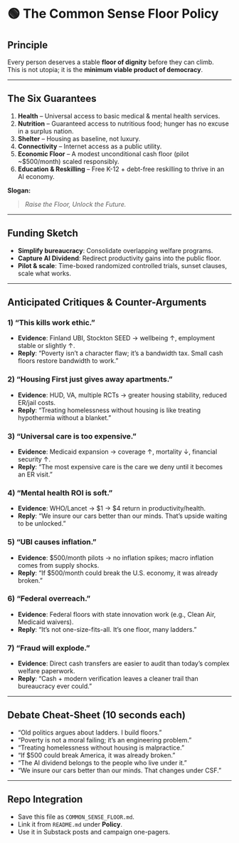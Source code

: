 # 🟢 The Common Sense Floor Policy

## Principle
Every person deserves a stable **floor of dignity** before they can climb.  
This is not utopia; it is the **minimum viable product of democracy**.

---

## The Six Guarantees

1. **Health** – Universal access to basic medical & mental health services.  
2. **Nutrition** – Guaranteed access to nutritious food; hunger has no excuse in a surplus nation.  
3. **Shelter** – Housing as baseline, not luxury.  
4. **Connectivity** – Internet access as a public utility.  
5. **Economic Floor** – A modest unconditional cash floor (pilot ~$500/month) scaled responsibly.  
6. **Education & Reskilling** – Free K-12 + debt-free reskilling to thrive in an AI economy.  

**Slogan:**  
> *Raise the Floor, Unlock the Future.*

---

## Funding Sketch
- **Simplify bureaucracy**: Consolidate overlapping welfare programs.  
- **Capture AI Dividend**: Redirect productivity gains into the public floor.  
- **Pilot & scale**: Time-boxed randomized controlled trials, sunset clauses, scale what works.  

---

## Anticipated Critiques & Counter-Arguments

### 1) “This kills work ethic.”
- **Evidence**: Finland UBI, Stockton SEED → wellbeing ↑, employment stable or slightly ↑.  
- **Reply**: “Poverty isn’t a character flaw; it’s a bandwidth tax. Small cash floors restore bandwidth to work.”  

### 2) “Housing First just gives away apartments.”
- **Evidence**: HUD, VA, multiple RCTs → greater housing stability, reduced ER/jail costs.  
- **Reply**: “Treating homelessness without housing is like treating hypothermia without a blanket.”  

### 3) “Universal care is too expensive.”
- **Evidence**: Medicaid expansion → coverage ↑, mortality ↓, financial security ↑.  
- **Reply**: “The most expensive care is the care we deny until it becomes an ER visit.”  

### 4) “Mental health ROI is soft.”
- **Evidence**: WHO/Lancet → $1 → $4 return in productivity/health.  
- **Reply**: “We insure our cars better than our minds. That’s upside waiting to be unlocked.”  

### 5) “UBI causes inflation.”
- **Evidence**: $500/month pilots → no inflation spikes; macro inflation comes from supply shocks.  
- **Reply**: “If $500/month could break the U.S. economy, it was already broken.”  

### 6) “Federal overreach.”
- **Evidence**: Federal floors with state innovation work (e.g., Clean Air, Medicaid waivers).  
- **Reply**: “It’s not one-size-fits-all. It’s one floor, many ladders.”  

### 7) “Fraud will explode.”
- **Evidence**: Direct cash transfers are easier to audit than today’s complex welfare paperwork.  
- **Reply**: “Cash + modern verification leaves a cleaner trail than bureaucracy ever could.”  

---

## Debate Cheat-Sheet (10 seconds each)
- “Old politics argues about ladders. I build floors.”  
- “Poverty is not a moral failing; it’s an engineering problem.”  
- “Treating homelessness without housing is malpractice.”  
- “If $500 could break America, it was already broken.”  
- “The AI dividend belongs to the people who live under it.”  
- “We insure our cars better than our minds. That changes under CSF.”  

---

## Repo Integration
- Save this file as `COMMON_SENSE_FLOOR.md`.  
- Link it from `README.md` under **Policy**.  
- Use it in Substack posts and campaign one-pagers.  
